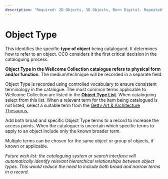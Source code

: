 ```yaml
---
description: 'Required: 2D Objects, 3D Objects, Born Digital. Repeatable'
---
```


# Object Type

This identifies the specific **type of object** being catalogued. It determines how to refer to an object. CCO considers it the first critical decision in the cataloguing process.

**Object Type in the Wellcome Collection catalogue refers to** **physical form and/or function**. The medium/technique will be recorded in a separate field.

Object Type is recorded using controlled vocabulary to ensure consistent terminology in the catalogue.  The most common terms applicable to Wellcome Collection are listed in the [**Object Type List**](object-type-list.md). When cataloguing select from this list. When a relevant term for the item being catalogued is not listed, select a suitable term from the [Getty Art & Architecture Thesaurus.](https://www.getty.edu/research/tools/vocabularies/aat/)

Add both broad and specific Object Type terms to a record to increase the access points. When the cataloguer is uncertain which specific terms to apply to an object include only the known broader term.

Multiple terms can be chosen for the same object or group of objects, if known or applicable.

_Future wish list: the cataloguing system or search interface will automatically identify relevant hierarchical relationships between object types. This would reduce the need to include both broad and narrow terms in a record._

